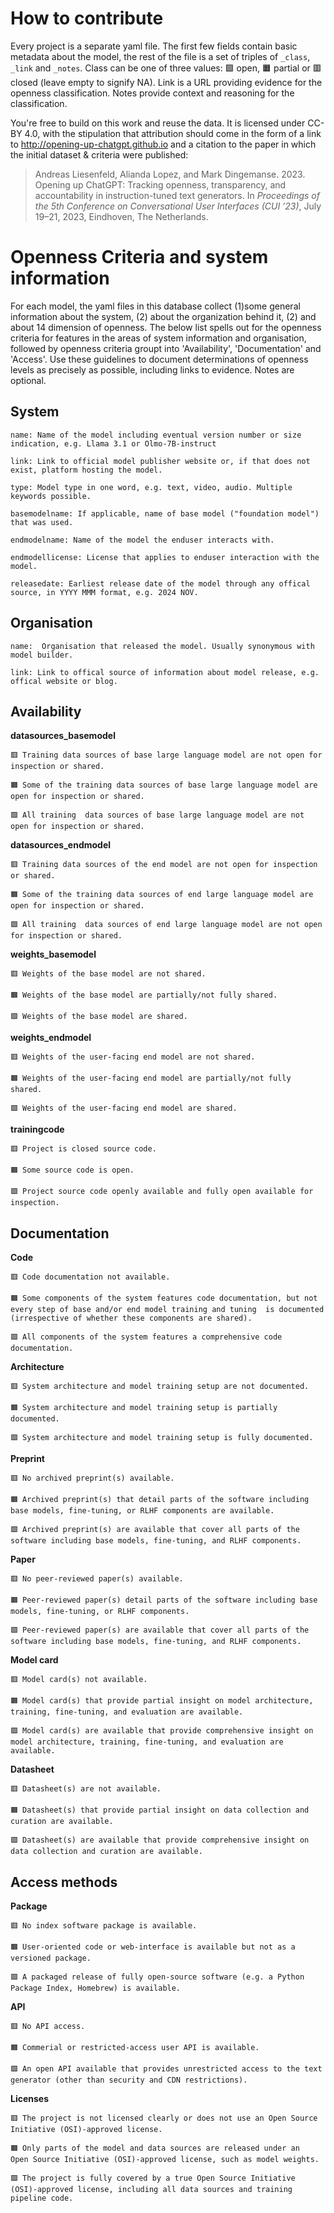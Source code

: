 # How to contribute 

Every project is a separate yaml file. The first few fields contain basic metadata about the model, the rest of the file is a set of triples of `_class`, `_link` and `_notes`. Class can be one of three values: 🟩 open, 🟧 partial or 🟥 closed (leave empty to signify NA). Link is a URL providing evidence for the openness classification. Notes provide context and reasoning for the classification.

You're free to build on this work and reuse the data. It is licensed under CC-BY 4.0, with the stipulation that attribution should come in the form of a link to http://opening-up-chatgpt.github.io and a citation to the paper in which the initial dataset & criteria were published:

> Andreas Liesenfeld, Alianda Lopez, and Mark Dingemanse. 2023. Opening up ChatGPT: Tracking openness, transparency, and accountability in instruction-tuned text generators. In _Proceedings of the 5th Conference on Conversational User Interfaces (CUI ’23)_, July 19–21, 2023, Eindhoven, The Netherlands.


# Openness Criteria and system information
For each model, the yaml files in this database collect (1)some general information about the system, (2) about the organization behind it, (2) and about 14 dimension of openness. The below list spells out for the openness criteria for features in the areas of system information and organisation, followed by openness criteria groupt into 'Availability', 'Documentation' and 'Access'. Use these guidelines to document determinations of openness levels as precisely as possible, including links to evidence. Notes are optional.

## **System**

    name: Name of the model including eventual version number or size indication, e.g. Llama 3.1 or Olmo-7B-instruct
    
    link: Link to official model publisher website or, if that does not exist, platform hosting the model.

    type: Model type in one word, e.g. text, video, audio. Multiple keywords possible.
    
    basemodelname: If applicable, name of base model ("foundation model") that was used.

    endmodelname: Name of the model the enduser interacts with.
    
    endmodellicense: License that applies to enduser interaction with the model.

    releasedate: Earliest release date of the model through any offical source, in YYYY MMM format, e.g. 2024 NOV.

## **Organisation**

    name:  Organisation that released the model. Usually synonymous with model builder.

    link: Link to offical source of information about model release, e.g. offical website or blog.

## **Availability**

**datasources_basemodel**
  
    🟥 Training data sources of base large language model are not open for inspection or shared.
    
    🟧 Some of the training data sources of base large language model are open for inspection or shared.
    
    🟩 All training  data sources of base large language model are not open for inspection or shared.

**datasources_endmodel**

    🟥 Training data sources of the end model are not open for inspection or shared.
    
    🟧 Some of the training data sources of end large language model are open for inspection or shared.
    
    🟩 All training  data sources of end large language model are not open for inspection or shared.

**weights_basemodel**

    🟥 Weights of the base model are not shared.
    
    🟧 Weights of the base model are partially/not fully shared.
    
    🟩 Weights of the base model are shared.

**weights_endmodel**

    🟥 Weights of the user-facing end model are not shared.
    
    🟧 Weights of the user-facing end model are partially/not fully shared.
    
    🟩 Weights of the user-facing end model are shared.

 **trainingcode**

    🟥 Project is closed source code.
    
    🟧 Some source code is open.
    
    🟩 Project source code openly available and fully open available for inspection.

## **Documentation**

**Code**
 
    🟥 Code documentation not available.
    
    🟧 Some components of the system features code documentation, but not every step of base and/or end model training and tuning  is documented (irrespective of whether these components are shared).
    
    🟩 All components of the system features a comprehensive code documentation.

**Architecture**

    🟥 System architecture and model training setup are not documented.
    
    🟧 System architecture and model training setup is partially documented.
    
    🟩 System architecture and model training setup is fully documented.

**Preprint**

    🟥 No archived preprint(s) available.
    
    🟧 Archived preprint(s) that detail parts of the software including base models, fine-tuning, or RLHF components are available.
    
    🟩 Archived preprint(s) are available that cover all parts of the software including base models, fine-tuning, and RLHF components.

**Paper**

    🟥 No peer-reviewed paper(s) available.
    
    🟧 Peer-reviewed paper(s) detail parts of the software including base models, fine-tuning, or RLHF components.
    
    🟩 Peer-reviewed paper(s) are available that cover all parts of the software including base models, fine-tuning, and RLHF components.

**Model card**

    🟥 Model card(s) not available.
    
    🟧 Model card(s) that provide partial insight on model architecture, training, fine-tuning, and evaluation are available.
    
    🟩 Model card(s) are available that provide comprehensive insight on model architecture, training, fine-tuning, and evaluation are available.

**Datasheet**

    🟥 Datasheet(s) are not available.
    
    🟧 Datasheet(s) that provide partial insight on data collection and curation are available.
    
    🟩 Datasheet(s) are available that provide comprehensive insight on data collection and curation are available.


## **Access methods**

**Package**

    🟥 No index software package is available.
    
    🟧 User-oriented code or web-interface is available but not as a versioned package.
    
    🟩 A packaged release of fully open-source software (e.g. a Python Package Index, Homebrew) is available.


**API**

    🟥 No API access.
    
    🟧 Commerial or restricted-access user API is available.
    
    🟩 An open API available that provides unrestricted access to the text generator (other than security and CDN restrictions).

    
**Licenses**

    🟥 The project is not licensed clearly or does not use an Open Source Initiative (OSI)-approved license.
    
    🟧 Only parts of the model and data sources are released under an  Open Source Initiative (OSI)-approved license, such as model weights.
    
    🟩 The project is fully covered by a true Open Source Initiative (OSI)-approved license, including all data sources and training pipeline code.
       

